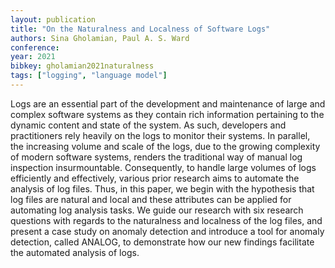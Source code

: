 ```yaml
---
layout: publication
title: "On the Naturalness and Localness of Software Logs"
authors: Sina Gholamian, Paul A. S. Ward
conference:
year: 2021
bibkey: gholamian2021naturalness
tags: ["logging", "language model"]
---
```

Logs are an essential part  of  the  development  and
maintenance  of  large  and  complex  software  systems  as  they
contain rich information pertaining to the dynamic content and
state  of  the  system.  As  such,  developers  and  practitioners  rely
heavily  on  the  logs  to  monitor  their  systems.  In  parallel,  the
increasing  volume  and  scale  of  the  logs,  due  to  the  growing
complexity  of  modern  software  systems,  renders  the  traditional
way  of  manual  log  inspection  insurmountable.  Consequently,  to
handle  large  volumes  of  logs  efficiently  and  effectively,  various
prior research aims to automate the analysis of log files. Thus, in
this paper, we begin with the hypothesis that log files are natural
and local and these attributes can be applied for automating log
analysis tasks. We guide our research with six research questions
with regards to the naturalness and localness of the log files, and
present  a  case  study  on  anomaly  detection  and  introduce  a  tool
for anomaly detection, called ANALOG, to demonstrate how our
new  findings  facilitate  the  automated  analysis  of  logs.

